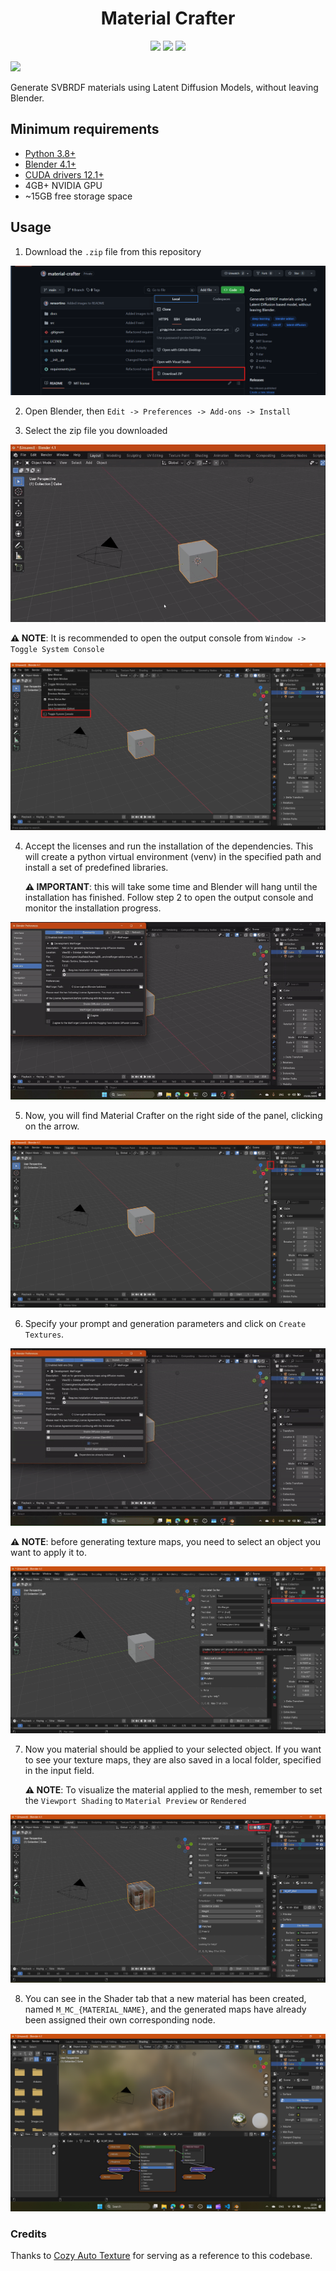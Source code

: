 <h1 align="center">Material Crafter</h1>

<p align="center">
<img src="https://img.shields.io/badge/python-v3.8+-blue.svg">
<img src="https://img.shields.io/badge/blender-v4.1+-orange.svg">
<img src="https://img.shields.io/badge/cuda-v12.1+-forest.svg">
</p>

<img src="docs\Teaser.gif">

Generate SVBRDF materials using Latent Diffusion Models, without leaving Blender.

## Minimum requirements

- [Python 3.8+](https://www.python.org/downloads/)
- [Blender 4.1+](https://www.blender.org/download/)
- [CUDA drivers 12.1+](https://developer.nvidia.com/cuda-downloads)
- 4GB+ NVIDIA GPU
- ~15GB free storage space

## Usage
1. Download the `.zip` file from this repository

![Download](docs/Download.png)

2. Open Blender, then `Edit -> Preferences -> Add-ons -> Install` 

3. Select the zip file you downloaded

![Install](docs/Install-addon.gif)

**⚠️ NOTE**: It is recommended to open the output console from `Window -> Toggle System Console` 

![Console](docs/Console.png)

4. Accept the licenses and run the installation of the dependencies. This will create a python virtual environment (venv) in the specified path and install a set of predefined libraries.

    **⚠️ IMPORTANT**: this will take some time and Blender will hang until the installation has finished. Follow step 2 to open the output console and monitor the installation progress.

![Install Dependencies](docs/Install-dependencies.gif)

5. Now, you will find Material Crafter on the right side of the panel, clicking on the arrow.

![Panel Location](docs/Panel-Location.png)

6. Specify your prompt and generation parameters and click on `Create Textures`. 
   
![Run Generation](docs/Run-Generation.gif)

    
**⚠️ NOTE**: before generating texture maps, you need to select an object you want to apply it to.

![Invalid Object](docs/Invalid-Object.png)

7. Now you material should be applied to your selected object. If you want to see your texture maps, they are also saved in a local folder, specified in the input field.

   
   **⚠️ NOTE**: To visualize the material applied to the mesh, remember to set the `Viewport Shading` to `Material Preview` or `Rendered `

![View Mode](docs/View-mode.png)

8. You can see in the Shader tab that a new material has been created, named `M_MC_{MATERIAL_NAME}`, and the generated maps have already been assigned their own corresponding node.

![Shader Tab](docs/Shader-tab.png)

### Credits
Thanks to [Cozy Auto Texture](https://github.com/torrinworx/Cozy-Auto-Texture) for serving as a reference to this codebase.